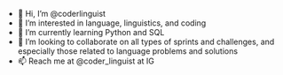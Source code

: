 - 👋 Hi, I’m @coderlinguist
- 👀 I’m interested in language, linguistics, and coding
- 🌱 I’m currently learning Python and SQL
- 💞️ I’m looking to collaborate on all types of sprints and challenges, and especially those related to language problems and solutions
- 📫 Reach me at @coder_linguist at IG

<!---
coderlinguist/coderlinguist is a ✨ special ✨ repository because its `README.md` (this file) appears on your GitHub profile.
You can click the Preview link to take a look at your changes.
--->
